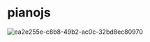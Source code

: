 # pianojs
![ea2e255e-c8b8-49b2-ac0c-32bd8ec80970](https://user-images.githubusercontent.com/100318892/187718287-3f11d3be-7899-40cc-b6d4-cfb6ae12268d.png)
